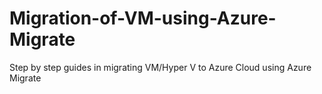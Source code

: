 # Migration-of-VM-using-Azure-Migrate
Step by step guides in migrating VM/Hyper V to Azure Cloud using Azure Migrate
